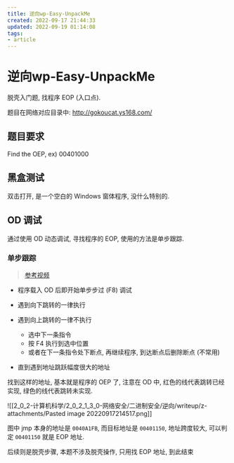 ```yaml
---
title: 逆向wp-Easy-UnpackMe
created: 2022-09-17 21:44:33
updated: 2022-09-19 01:14:08
tags: 
- article
---
```


# 逆向wp-Easy-UnpackMe

脱壳入门题, 找程序 EOP (入口点).

题目在网络对应目录中: http://gokoucat.ys168.com/

## 题目要求

Find the OEP, ex) 00401000

## 黑盒测试

双击打开, 是一个空白的 Windows 窗体程序, 没什么特别的.

## OD 调试

通过使用 OD 动态调试, 寻找程序的 EOP, 使用的方法是单步跟踪.

### 单步跟踪

> [参考视频](https://www.bilibili.com/video/av19570153)

- 程序载入 OD 后即开始单步步过 (F8) 调试
- 遇到向下跳转的一律执行
- 遇到向上跳转的一律不执行
    - 选中下一条指令
    - 按 F4 执行到选中位置
    - 或者在下一条指令处下断点, 再继续程序, 到达断点后删除断点 (不常用)

- 直到遇到地址跳跃幅度很大的地址

找到这样的地址, 基本就是程序的 OEP 了, 注意在 OD 中, 红色的线代表跳转已经实现, 绿色的线代表跳转未实现.  

![[2_0_2-计算机科学/2_0_2_1_3_0-网络安全/二进制安全/逆向/writeup/z-attachments/Pasted image 20220917214517.png]]

图中 jmp 本身的地址是 `0040A1FB`, 而目标地址是 `00401150`, 地址跨度较大, 可以判定 `00401150` 就是 EOP 地址.  

后续则是脱壳步骤, 本题不涉及脱壳操作, 只用找 EOP 地址, 到此结束
